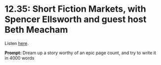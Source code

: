 # 12.35: Short Fiction Markets, with Spencer Ellsworth and guest host Beth Meacham 

Listen [here](http://www.writingexcuses.com/2017/08/27/12-35-short-fiction-markets-with-spencer-ellsworth-and-guest-host-beth-meacham/). 

**Prompt:** Dream up a story worthy of an epic page count, and try to write it in 4000 words